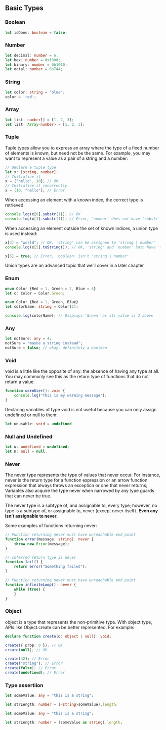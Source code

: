## Basic Types
### Boolean
```ts
let isDone: boolean = false;
```
### Number
```ts
let decimal: number = 6;
let hex: number = 0xf00d;
let binary: number = 0b1010;
let octal: number = 0o744;
```
### String
```ts
let color: string = "blue";
color = 'red';
```
### Array
```ts
let list: number[] = [1, 2, 3];
let list: Array<number> = [1, 2, 3];
```
### Tuple
Tuple types allow you to express an array where the type of a fixed number of elements is known, but need not be the same. For example, you may want to represent a value as a pair of a string and a number:
```ts
// Declare a tuple type
let x: [string, number];
// Initialize it
x = ["hello", 10]; // OK
// Initialize it incorrectly
x = [10, "hello"]; // Error
```
When accessing an element with a known index, the correct type is retrieved:
```ts
console.log(x[0].substr(1)); // OK
console.log(x[1].substr(1)); // Error, 'number' does not have 'substr'
```
When accessing an element outside the set of known indices, a union type is used instead:
```ts
x[3] = "world"; // OK, 'string' can be assigned to 'string | number'
console.log(x[5].toString()); // OK, 'string' and 'number' both have 'toString'

x[6] = true; // Error, 'boolean' isn't 'string | number'
```
Union types are an advanced topic that we’ll cover in a later chapter
### Enum
```ts
enum Color {Red = 1, Green = 2, Blue = 4}
let c: Color = Color.Green;

enum Color {Red = 1, Green, Blue}
let colorName: string = Color[2];

console.log(colorName); // Displays 'Green' as its value is 2 above
```
### Any
```ts
let notSure: any = 4;
notSure = "maybe a string instead";
notSure = false; // okay, definitely a boolean
```
### Void
void is a little like the opposite of any: the absence of having any type at all. You may commonly see this as the return type of functions that do not return a value:
```ts
function warnUser(): void {
    console.log("This is my warning message");
}
```
Declaring variables of type void is not useful because you can only assign undefined or null to them:
```ts
let unusable: void = undefined
```
### Null and Undefined
```ts
let u: undefined = undefined;
let n: null = null;
```
### Never
The never type represents the type of values that never occur. For instance, never is the return type for a function expression or an arrow function expression that always throws an exception or one that never returns; Variables also acquire the type never when narrowed by any type guards that can never be true.

The never type is a subtype of, and assignable to, every type; however, no type is a subtype of, or assignable to, never (except never itself). **Even any isn’t assignable to never.**

Some examples of functions returning never:
```ts
// Function returning never must have unreachable end point
function error(message: string): never {
    throw new Error(message);
}

// Inferred return type is never
function fail() {
    return error("Something failed");
}

// Function returning never must have unreachable end point
function infiniteLoop(): never {
    while (true) {
    }
}
```
### Object
object is a type that represents the non-primitive type.
With object type, APIs like Object.create can be better represented. For example:
```ts
declare function create(o: object | null): void;

create({ prop: 0 }); // OK
create(null); // OK

create(42); // Error
create("string"); // Error
create(false); // Error
create(undefined); // Error
```

### Type assertiion
```ts
let someValue: any = "this is a string";

let strLength: number = (<string>someValue).length;

let someValue: any = "this is a string";

let strLength: number = (someValue as string).length;
```
